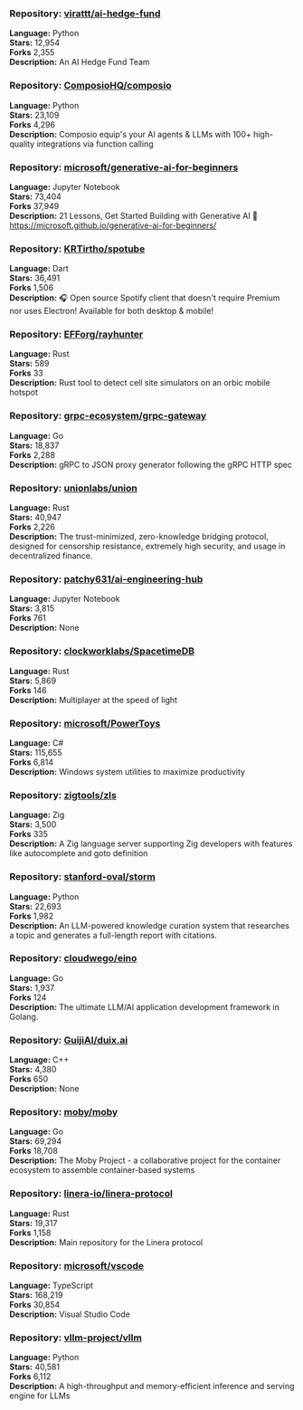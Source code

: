 ### **Repository:** [virattt/ai-hedge-fund](https://github.com/virattt/ai-hedge-fund)  

**Language:** Python  
**Stars:** 12,954  
**Forks** 2,355  
**Description:** An AI Hedge Fund Team  

### **Repository:** [ComposioHQ/composio](https://github.com/ComposioHQ/composio)  

**Language:** Python  
**Stars:** 23,109  
**Forks** 4,296  
**Description:** Composio equip's your AI agents & LLMs with 100+ high-quality integrations via function calling  

### **Repository:** [microsoft/generative-ai-for-beginners](https://github.com/microsoft/generative-ai-for-beginners)  

**Language:** Jupyter Notebook  
**Stars:** 73,404  
**Forks** 37,949  
**Description:** 21 Lessons, Get Started Building with Generative AI 🔗 https://microsoft.github.io/generative-ai-for-beginners/  

### **Repository:** [KRTirtho/spotube](https://github.com/KRTirtho/spotube)  

**Language:** Dart  
**Stars:** 36,491  
**Forks** 1,506  
**Description:** 🎧 Open source Spotify client that doesn't require Premium nor uses Electron! Available for both desktop & mobile!  

### **Repository:** [EFForg/rayhunter](https://github.com/EFForg/rayhunter)  

**Language:** Rust  
**Stars:** 589  
**Forks** 33  
**Description:** Rust tool to detect cell site simulators on an orbic mobile hotspot  

### **Repository:** [grpc-ecosystem/grpc-gateway](https://github.com/grpc-ecosystem/grpc-gateway)  

**Language:** Go  
**Stars:** 18,837  
**Forks** 2,288  
**Description:** gRPC to JSON proxy generator following the gRPC HTTP spec  

### **Repository:** [unionlabs/union](https://github.com/unionlabs/union)  

**Language:** Rust  
**Stars:** 40,947  
**Forks** 2,226  
**Description:** The trust-minimized, zero-knowledge bridging protocol, designed for censorship resistance, extremely high security, and usage in decentralized finance.  

### **Repository:** [patchy631/ai-engineering-hub](https://github.com/patchy631/ai-engineering-hub)  

**Language:** Jupyter Notebook  
**Stars:** 3,815  
**Forks** 761  
**Description:** None  

### **Repository:** [clockworklabs/SpacetimeDB](https://github.com/clockworklabs/SpacetimeDB)  

**Language:** Rust  
**Stars:** 5,869  
**Forks** 146  
**Description:** Multiplayer at the speed of light  

### **Repository:** [microsoft/PowerToys](https://github.com/microsoft/PowerToys)  

**Language:** C#  
**Stars:** 115,655  
**Forks** 6,814  
**Description:** Windows system utilities to maximize productivity  

### **Repository:** [zigtools/zls](https://github.com/zigtools/zls)  

**Language:** Zig  
**Stars:** 3,500  
**Forks** 335  
**Description:** A Zig language server supporting Zig developers with features like autocomplete and goto definition  

### **Repository:** [stanford-oval/storm](https://github.com/stanford-oval/storm)  

**Language:** Python  
**Stars:** 22,693  
**Forks** 1,982  
**Description:** An LLM-powered knowledge curation system that researches a topic and generates a full-length report with citations.  

### **Repository:** [cloudwego/eino](https://github.com/cloudwego/eino)  

**Language:** Go  
**Stars:** 1,937  
**Forks** 124  
**Description:** The ultimate LLM/AI application development framework in Golang.  

### **Repository:** [GuijiAI/duix.ai](https://github.com/GuijiAI/duix.ai)  

**Language:** C++  
**Stars:** 4,380  
**Forks** 650  
**Description:** None  

### **Repository:** [moby/moby](https://github.com/moby/moby)  

**Language:** Go  
**Stars:** 69,294  
**Forks** 18,708  
**Description:** The Moby Project - a collaborative project for the container ecosystem to assemble container-based systems  

### **Repository:** [linera-io/linera-protocol](https://github.com/linera-io/linera-protocol)  

**Language:** Rust  
**Stars:** 19,317  
**Forks** 1,158  
**Description:** Main repository for the Linera protocol  

### **Repository:** [microsoft/vscode](https://github.com/microsoft/vscode)  

**Language:** TypeScript  
**Stars:** 168,219  
**Forks** 30,854  
**Description:** Visual Studio Code  

### **Repository:** [vllm-project/vllm](https://github.com/vllm-project/vllm)  

**Language:** Python  
**Stars:** 40,581  
**Forks** 6,112  
**Description:** A high-throughput and memory-efficient inference and serving engine for LLMs  

